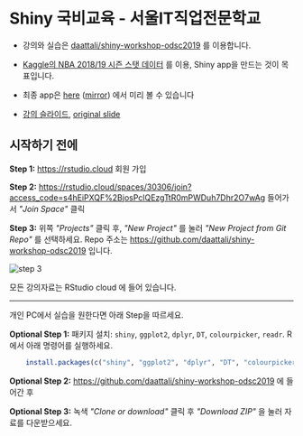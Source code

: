 # Shiny 국비교육 - 서울IT직업전문학교

* 강의와 실습은 [daattali/shiny-workshop-odsc2019](https://github.com/daattali/shiny-workshop-odsc2019) 를 이용합니다. 

* [Kaggle의 NBA 2018/19 시즌 스탯 데이터](https://www.kaggle.com/schmadam97/nba-regular-season-stats-20182019) 를 이용, Shiny app을 만드는 것이 목표입니다. 

* 최종 app은 [here](https://daattali.com/shiny/nba2018/) ([mirror](https://daattali.shinyapps.io/nba2018/)) 에서 미리 볼 수 있습니다

* [강의 슬라이드](https://jinseob2kim.github.io/shiny-workshop-odsc2019/), [original slide](https://github.com/daattali/shiny-workshop-odsc2019/raw/master/Shiny%20Workshop%20-%20ODSC%202019.pdf)


## 시작하기 전에

**Step 1:** https://rstudio.cloud 회원 가입

**Step 2:** https://rstudio.cloud/spaces/30306/join?access_code=s4hEiPXQF%2BjosPclQEzgTtR0mPWDuh7Dhr2O7wAg 들어가서 *"Join Space"* 클릭

**Step 3:** 위쪽 *"Projects"* 클릭 후, *"New Project"* 를 눌러 *"New Project from Git Repo"* 를 선택하세요. Repo 주소는  https://github.com/daattali/shiny-workshop-odsc2019 입니다.


![step 3](https://i.imgur.com/nU5bbFL.png)

모든 강의자료는 RStudio cloud 에 들어 있습니다. 

---

개인 PC에서 실습을 원한다면 아래 Step을 따르세요.

**Optional Step 1:** 패키지 설치: `shiny`, `ggplot2`, `dplyr`, `DT`, `colourpicker`, `readr`. R에서 아래 명령어를 실행하세요.

```r
    install.packages(c("shiny", "ggplot2", "dplyr", "DT", "colourpicker", "readr")) 
```

**Optional Step 2:** https://github.com/daattali/shiny-workshop-odsc2019 에 들어간 후

**Optional Step 3:** 녹색 *"Clone or download"* 클릭 후 *"Download ZIP"* 을 눌러 자료를 다운받으세요. 
